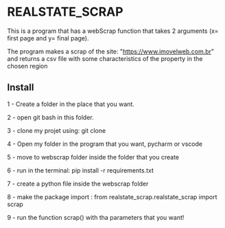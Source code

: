 
REALSTATE_SCRAP
================
This is a program that has a webScrap function that takes 2 arguments (x= first page and y= final page).

The program makes a scrap of the site: "https://www.imovelweb.com.br" and returns a csv file with some characteristics of the property in the chosen region

Install
--------
1 - Create a folder in the place that you want. 

2 - open git bash in this folder. 

3 - clone my projet using: git clone 

4 - Open my folder in the program that you want, pycharm or vscode 

5 - move to webscrap folder inside the folder that you create 

6 - run in the terminal: pip install -r requirements.txt 

7 - create a python file inside the webscrap folder 

8 - make the package import : from realstate_scrap.realstate_scrap import scrap 

9 - run the function scrap() with tha parameters that you want!
